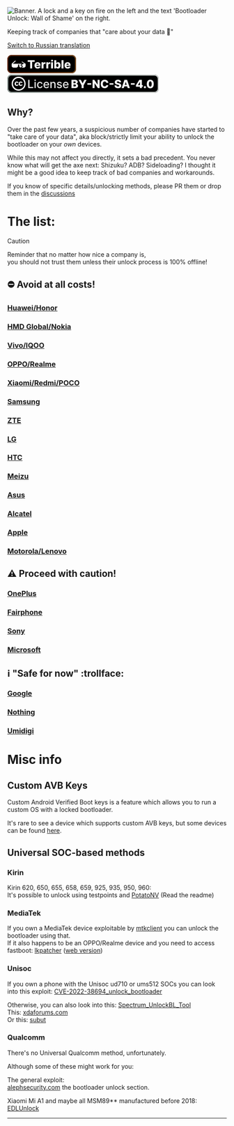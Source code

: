 ![Banner. A lock and a key on fire on the left and the text 'Bootloader Unlock: Wall of Shame' on the right.](/misc/banner/banner.jpg)

Keeping track of companies that "care about your data 🥺"

[Switch to Russian translation](ru/README.md)

![Terrible](https://raw.githubusercontent.com/melontini/mini-badges/main/personal/terrible.svg)
[![License CC BY-NC-SA](https://raw.githubusercontent.com/melontini/mini-badges/main/licenses/cc/CC-BY-NC-SA-4.0.svg)](https://github.com/melontini/bootloader-unlock-wall-of-shame/blob/main/LICENSE)

## Why?
Over the past few years, a suspicious number of companies have started to "take care of your data", aka block/strictly limit your ability to unlock the bootloader on your *own* devices.

While this may not affect you directly, it sets a bad precedent. You never know what will get the axe next: Shizuku? ADB? Sideloading? I thought it might be a good idea to keep track of bad companies and workarounds.

If you know of specific details/unlocking methods, please PR them or drop them in the [discussions](https://github.com/melontini/bootloader-unlock-wall-of-shame/discussions)

# The list:

> [!CAUTION]
> Reminder that no matter how nice a company is, <br/>
> you should not trust them unless their unlock process is 100% offline!

## ⛔ Avoid at all costs!

### [Huawei/Honor](/brands/huawei/README.md)

### [HMD Global/Nokia](/brands/nokia/README.md)

### [Vivo/IQOO](/brands/vivo/README.md)

### [OPPO/Realme](/brands/oppo/README.md)

### [Xiaomi/Redmi/POCO](/brands/xiaomi/README.md)

### [Samsung](/brands/samsung/README.md)

### [ZTE](/brands/zte/README.md)

### [LG](/brands/lg/README.md)

### [HTC](/brands/htc/README.md)

### [Meizu](/brands/meizu/README.md)

### [Asus](/brands/asus/README.md)

### [Alcatel](/brands/alcatel/README.md)

### [Apple](/brands/apple/README.md)

### [Motorola/Lenovo](/brands/motorola/README.md)

## ⚠️ Proceed with caution!

### [OnePlus](/brands/oneplus/README.md)

### [Fairphone](/brands/fairphone/README.md)

### [Sony](/brands/sony/README.md)

### [Microsoft](/brands/microsoft/README.md)

## ℹ️ "Safe for now" :trollface: 

### [Google](/brands/google/README.md)

### [Nothing](/brands/nothing/README.md)

### [Umidigi](/brands/umidigi/README.md)

# Misc info

## Custom AVB Keys

Custom Android Verified Boot keys is a feature which allows you to run a custom OS with a locked bootloader.

It's rare to see a device which supports custom AVB keys, but some devices can be found [here](https://github.com/chenxiaolong/avbroot/issues/299).

## Universal SOC-based methods

### Kirin
Kirin 620, 650, 655, 658, 659, 925, 935, 950, 960:<br/>
It's possible to unlock using testpoints and [PotatoNV](https://github.com/mashed-potatoes/PotatoNV) (Read the readme)

### MediaTek
If you own a MediaTek device exploitable by [mtkclient](https://github.com/bkerler/mtkclient) you can unlock the bootloader using that.<br/>
If it also happens to be an OPPO/Realme device and you need to access fastboot: [lkpatcher](https://github.com/R0rt1z2/lkpatcher) ([web version](https://lkpatcher.r0rt1z2.com/))

### Unisoc
If you own a phone with the Unisoc ud710 or ums512 SOCs you can look into this exploit: [CVE-2022-38694_unlock_bootloader](https://github.com/TomKing062/CVE-2022-38694_unlock_bootloader)

Otherwise, you can also look into this: [Spectrum_UnlockBL_Tool](https://github.com/zhuofan-16/Spectrum_UnlockBL_Tool) <br/>
This: [xdaforums.com](https://xdaforums.com/t/alldocube-t803-smile_1-bootloader-unlock-w-unisoc-t310.4393389/) <br/>
Or this: [subut](https://unisoc-android.github.io/subut/)

### Qualcomm 
There's no Universal Qualcomm method, unfortunately.

Although some of these might work for you:

The general exploit:<br/>
[alephsecurity.com](https://alephsecurity.com/2018/01/22/qualcomm-edl-2/) the bootloader unlock section.

Xiaomi Mi A1 and maybe all MSM89** manufactured before 2018:<br/>
[EDLUnlock](https://github.com/Giovix92/EDLUnlock)

***

